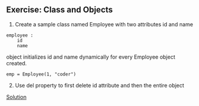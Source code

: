 ## Exercise: Class and Objects

1. Create a sample class named Employee with two attributes id and name 

```
employee :
    id
    name
```
object initializes id and name dynamically for every Employee object created.
 
```
emp = Employee(1, "coder")
```

2. Use del property to first delete id attribute and then the entire object


[Solution](https://github.com/codebasics/py/blob/master/Basics/Exercise/16_class_and_objects/16_class_and_objects.py)
